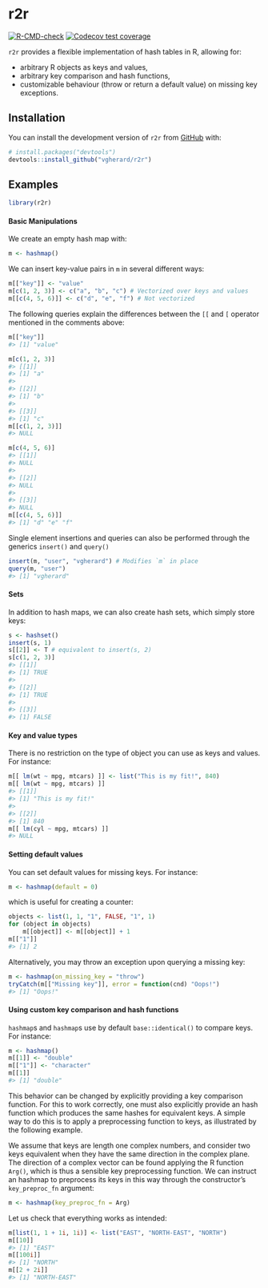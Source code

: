 
<!-- README.md is generated from README.Rmd. Please edit that file -->

# r2r

<!-- badges: start -->

[![R-CMD-check](https://github.com/vgherard/r2r/workflows/R-CMD-check/badge.svg)](https://github.com/vgherard/r2r/actions)
[![Codecov test
coverage](https://codecov.io/gh/vgherard/r2r/branch/master/graph/badge.svg)](https://codecov.io/gh/vgherard/r2r?branch=master)
<!-- badges: end -->

`r2r` provides a flexible implementation of hash tables in R, allowing
for:

-   arbitrary R objects as keys and values,
-   arbitrary key comparison and hash functions,
-   customizable behaviour (throw or return a default value) on missing
    key exceptions.

## Installation

You can install the development version of `r2r` from
[GitHub](https://github.com/vgherard/r2r) with:

``` r
# install.packages("devtools")
devtools::install_github("vgherard/r2r")
```

## Examples

``` r
library(r2r)
```

#### Basic Manipulations

We create an empty hash map with:

``` r
m <- hashmap()
```

We can insert key-value pairs in `m` in several different ways:

``` r
m[["key"]] <- "value"
m[c(1, 2, 3)] <- c("a", "b", "c") # Vectorized over keys and values
m[[c(4, 5, 6)]] <- c("d", "e", "f") # Not vectorized
```

The following queries explain the differences between the `[[` and `[`
operator mentioned in the comments above:

``` r
m[["key"]]
#> [1] "value"

m[c(1, 2, 3)]
#> [[1]]
#> [1] "a"
#> 
#> [[2]]
#> [1] "b"
#> 
#> [[3]]
#> [1] "c"
m[[c(1, 2, 3)]]
#> NULL

m[c(4, 5, 6)]
#> [[1]]
#> NULL
#> 
#> [[2]]
#> NULL
#> 
#> [[3]]
#> NULL
m[[c(4, 5, 6)]]
#> [1] "d" "e" "f"
```

Single element insertions and queries can also be performed through the
generics `insert()` and `query()`

``` r
insert(m, "user", "vgherard") # Modifies `m` in place
query(m, "user")
#> [1] "vgherard"
```

#### Sets

In addition to hash maps, we can also create hash sets, which simply
store keys:

``` r
s <- hashset()
insert(s, 1)
s[[2]] <- T # equivalent to insert(s, 2)
s[c(1, 2, 3)]
#> [[1]]
#> [1] TRUE
#> 
#> [[2]]
#> [1] TRUE
#> 
#> [[3]]
#> [1] FALSE
```

#### Key and value types

There is no restriction on the type of object you can use as keys and
values. For instance:

``` r
m[[ lm(wt ~ mpg, mtcars) ]] <- list("This is my fit!", 840)
m[[ lm(wt ~ mpg, mtcars) ]]
#> [[1]]
#> [1] "This is my fit!"
#> 
#> [[2]]
#> [1] 840
m[[ lm(cyl ~ mpg, mtcars) ]]
#> NULL
```

#### Setting default values

You can set default values for missing keys. For instance:

``` r
m <- hashmap(default = 0)
```

which is useful for creating a counter:

``` r
objects <- list(1, 1, "1", FALSE, "1", 1)
for (object in objects)
    m[[object]] <- m[[object]] + 1
m[["1"]]
#> [1] 2
```

Alternatively, you may throw an exception upon querying a missing key:

``` r
m <- hashmap(on_missing_key = "throw")
tryCatch(m[["Missing key"]], error = function(cnd) "Oops!")
#> [1] "Oops!"
```

#### Using custom key comparison and hash functions

`hashmap`s and `hashmap`s use by default `base::identical()` to compare
keys. For instance:

``` r
m <- hashmap()
m[[1]] <- "double"
m[["1"]] <- "character"
m[[1]]
#> [1] "double"
```

This behavior can be changed by explicitly providing a key comparison
function. For this to work correctly, one must also explicitly provide
an hash function which produces the same hashes for equivalent keys. A
simple way to do this is to apply a preprocessing function to keys, as
illustrated by the following example.

We assume that keys are length one complex numbers, and consider two
keys equivalent when they have the same direction in the complex plane.
The direction of a complex vector can be found applying the R function
`Arg()`, which is thus a sensible key preprocessing function. We can
instruct an hashmap to preprocess its keys in this way through the
constructor’s `key_preproc_fn` argument:

``` r
m <- hashmap(key_preproc_fn = Arg)
```

Let us check that everything works as intended:

``` r
m[list(1, 1 + 1i, 1i)] <- list("EAST", "NORTH-EAST", "NORTH")
m[[10]]
#> [1] "EAST"
m[[100i]]
#> [1] "NORTH"
m[[2 + 2i]]
#> [1] "NORTH-EAST"
```
